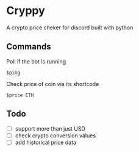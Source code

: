 # Cryppy

A crypto price cheker for discord built with python

## Commands

Poll if the bot is running

    $ping
    
Check price of coin via its shortcode

    $price ETH

## Todo


- [ ] support more than just USD
- [ ] check crypto conversion values
- [ ] add historical price data
